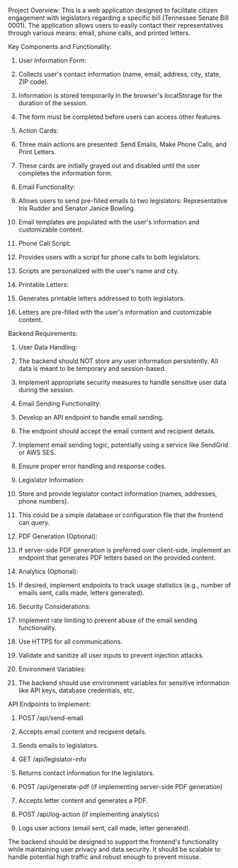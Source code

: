 Project Overview:
This is a web application designed to facilitate citizen engagement with legislators regarding a specific bill (Tennessee Senate Bill 0001). The application allows users to easily contact their representatives through various means: email, phone calls, and printed letters.

Key Components and Functionality:

1. User Information Form:

1. Collects user's contact information (name, email, address, city, state, ZIP code).
2. Information is stored temporarily in the browser's localStorage for the duration of the session.
3. The form must be completed before users can access other features.



2. Action Cards:

1. Three main actions are presented: Send Emails, Make Phone Calls, and Print Letters.
2. These cards are initially grayed out and disabled until the user completes the information form.



3. Email Functionality:

1. Allows users to send pre-filled emails to two legislators: Representative Iris Rudder and Senator Janice Bowling.
2. Email templates are populated with the user's information and customizable content.



4. Phone Call Script:

1. Provides users with a script for phone calls to both legislators.
2. Scripts are personalized with the user's name and city.



5. Printable Letters:

1. Generates printable letters addressed to both legislators.
2. Letters are pre-filled with the user's information and customizable content.





Backend Requirements:

1. User Data Handling:

1. The backend should NOT store any user information persistently. All data is meant to be temporary and session-based.
2. Implement appropriate security measures to handle sensitive user data during the session.



2. Email Sending Functionality:

1. Develop an API endpoint to handle email sending.
2. The endpoint should accept the email content and recipient details.
3. Implement email sending logic, potentially using a service like SendGrid or AWS SES.
4. Ensure proper error handling and response codes.



3. Legislator Information:

1. Store and provide legislator contact information (names, addresses, phone numbers).
2. This could be a simple database or configuration file that the frontend can query.



4. PDF Generation (Optional):

1. If server-side PDF generation is preferred over client-side, implement an endpoint that generates PDF letters based on the provided content.



5. Analytics (Optional):

1. If desired, implement endpoints to track usage statistics (e.g., number of emails sent, calls made, letters generated).



6. Security Considerations:

1. Implement rate limiting to prevent abuse of the email sending functionality.
2. Use HTTPS for all communications.
3. Validate and sanitize all user inputs to prevent injection attacks.



7. Environment Variables:

1. The backend should use environment variables for sensitive information like API keys, database credentials, etc.





API Endpoints to Implement:

1. POST /api/send-email

1. Accepts email content and recipient details.
2. Sends emails to legislators.



2. GET /api/legislator-info

1. Returns contact information for the legislators.



3. POST /api/generate-pdf (if implementing server-side PDF generation)

1. Accepts letter content and generates a PDF.



4. POST /api/log-action (if implementing analytics)

1. Logs user actions (email sent, call made, letter generated).





The backend should be designed to support the frontend's functionality while maintaining user privacy and data security. It should be scalable to handle potential high traffic and robust enough to prevent misuse.
